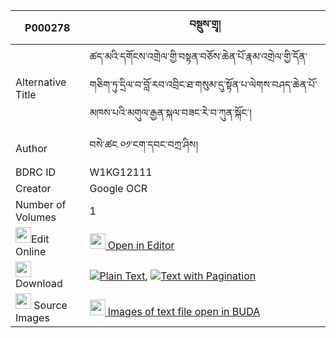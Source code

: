 |P000278|བསྡུས་གྲྭ། 
| --- | --- 
|Alternative Title |ཚད་མའི་དགོངས་འགྲེལ་གྱི་བསྟན་བཅོས་ཆེན་པོ་རྣམ་འགྲེལ་གྱི་དོན་གཅིག་ཏུ་དྲིལ་བ་བློ་རབ་འབྲིང་ཐ་གསུམ་དུ་སྟོན་པ་ལེགས་བཤད་ཆེན་པོ་མཁས་པའི་མགུལ་རྒྱན་སྐལ་བཟང་རེ་བ་ཀུན་སྐོང་།
|Author| བསེ་ཚང ༠༡་ངག་དབང་བཀྲ་ཤིས།
|BDRC ID | W1KG12111
|Creator | Google OCR
|Number of Volumes| 1
|<img width="25" src="https://img.icons8.com/color/25/000000/edit-property.png">Edit Online| [<img width="25" src="https://avatars.githubusercontent.com/u/45091458?s=200&v=4"> Open in Editor](http://editor.openpecha.org/P000278)
|<img width="25" src="https://img.icons8.com/fluent/48/000000/download-2.png"/>  Download | [![](https://img.icons8.com/color/20/000000/txt.png)Plain Text](https://github.com/Openpecha/P000278/releases/download/v1/tsema_i_gongdrel_gyi_tencho_chenpo_namdrel_gyi_don_chik_tu_drilwa_lo_rab_dring_ta_sum_du_tonpa_lekshe_chenpo_khepa_i_gulgyen_kalzang_rewa_kun_kong_plain_P00027.zip), [![](https://img.icons8.com/color/20/000000/txt.png)Text with Pagination](https://github.com/Openpecha/P000278/releases/download/v1/tsema_i_gongdrel_gyi_tencho_chenpo_namdrel_gyi_don_chik_tu_drilwa_lo_rab_dring_ta_sum_du_tonpa_lekshe_chenpo_khepa_i_gulgyen_kalzang_rewa_kun_kong_pages_P00027.zip)
|<img width="25" src="https://img.icons8.com/plasticine/100/000000/pictures-folder.png"/>  Source Images | [<img width="25" src="https://library.bdrc.io/icons/BUDA-small.svg"> Images of text file open in BUDA](https://library.bdrc.io/show/bdr:W1KG12111)